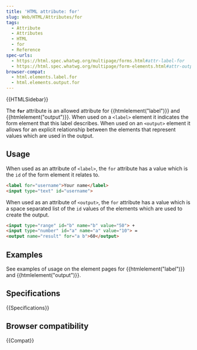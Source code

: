 ```yaml
---
title: 'HTML attribute: for'
slug: Web/HTML/Attributes/for
tags:
  - Attribute
  - Attributes
  - HTML
  - for
  - Reference
spec-urls:
  - https://html.spec.whatwg.org/multipage/forms.html#attr-label-for
  - https://html.spec.whatwg.org/multipage/form-elements.html#attr-output-for
browser-compat:
  - html.elements.label.for
  - html.elements.output.for
---
```


{{HTMLSidebar}}

The **`for`** attribute is an allowed attribute for {{htmlelement("label")}} and {{htmlelement("output")}}. When used on a `<label>` element it indicates the form element that this label describes. When used on an `<output>` element it allows for an explicit relationship between the elements that represent values which are used in the output.

## Usage

When used as an attribute of `<label>`, the `for` attribute has a value which is the `id` of the form element it relates to.

```html
<label for="username">Your name</label>
<input type="text" id="username">
```

When used as an attribute of `<output>`, the `for` attribute has a value which is a space separated list of the `id` values of the elements which are used to create the output.

```html
<input type="range" id="b" name="b" value="50"> +
<input type="number" id="a" name="a" value="10"> =
<output name="result" for="a b">60</output>
```

## Examples

See examples of usage on the element pages for {{htmlelement("label")}} and {{htmlelement("output")}}.

## Specifications

{{Specifications}}

## Browser compatibility

{{Compat}}

